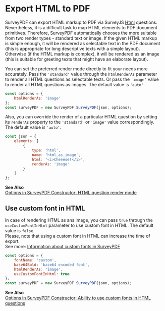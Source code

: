 # Export HTML to PDF

SurveyPDF can export HTML markup to PDF via SurveyJS [Html](https://surveyjs.io/Documentation/Library/?id=questionhtmlmodel) questions. Nevertheless, it is a difficult task to map HTML elements to PDF document primitives. Therefore, SurveyPDF automatically chooses the more suitable from two render types - standard text or image. If the given HTML markup is simple enough, it will be rendered as selectable text in the PDF document (this is appropriate for long descriptive texts with a simple layout). Otherwise (if the HTML markup is complex), it will be rendered as an image (this is suitable for greeting texts that might have an elaborate layout).

You can set the preferred render mode directly to fit your needs more accurately. Pass the `'standard'` value through the `htmlRenderAs` parameter to render all HTML questions as selectable texts. Or pass the `'image'` value to render all HTML questions as images. The default value is `'auto'`.

```javascript
const options = {
    htmlRenderAs: 'image'
};
const surveyPDF = new SurveyPDF.SurveyPDF(json, options);
```

Also, you can override the render of a particular HTML question by setting its `renderAs` property to the `'standard'` or `'image'` value correspondingly. The default value is `'auto'`.

```javascript
const json = {
    elements: [
        {
            type: 'html',
            name: 'html_as_image',
            html: '<i>Cheeese!</i>',
            renderAs: 'image'
        }
    ]
};
```

**See Also**  
[Options in SurveyPDF Constructor: HTML question render mode](Pdf-Export?id=Options-in-Constructor#htmlRenderAs)

## Use custom font in HTML
In case of rendering HTML as ans image, you can pass `true` through the `useCustomFontInHtml` parameter to use custom font in HTML. The default value is `false`.  
Please, note that using a custom font in HTML can increase the time of export.  
See more: [Information about custom fonts in SurveyPDF](https://surveyjs.io/Examples/Pdf-Export?id=survey-pdf-customfont#content-docs)

```javascript
const options = {
    fontName: 'custom',
    base64Bold: 'base64 encoded font',
    htmlRenderAs: 'image',
    useCustomFontInHtml: true
};
const surveyPDF = new SurveyPDF.SurveyPDF(json, options);
```

<!-- A standard render of HTML does not support using custom fonts at this moment. -->

**See Also**  
[Options in SurveyPDF Constructor: Ability to use custom fonts in HTML questions](Pdf-Export?id=Options-in-Constructor#useCustomFontInHtml)